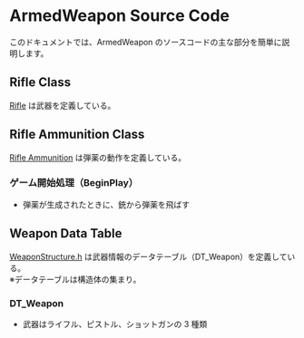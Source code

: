 # ArmedWeapon Source Code
このドキュメントでは、ArmedWeapon のソースコードの主な部分を簡単に説明します。

## Rifle Class
[Rifle](/GUNMAN/Source/GUNMAN/ArmedWeapon/Rifle.cpp) は武器を定義している。  

## Rifle Ammunition Class
[Rifle Ammunition](/GUNMAN/Source/GUNMAN/ArmedWeapon/RifleAmmunition.cpp) は弾薬の動作を定義している。

### ゲーム開始処理（BeginPlay）
- 弾薬が生成されたときに、銃から弾薬を飛ばす

## Weapon Data Table
[WeaponStructure.h](/GUNMAN/Source/GUNMAN/ArmedWeapon/WeaponStructure.h) は武器情報のデータテーブル（DT_Weapon）を定義している。  
※データテーブルは構造体の集まり。

### DT_Weapon
- 武器はライフル、ピストル、ショットガンの 3 種類
	